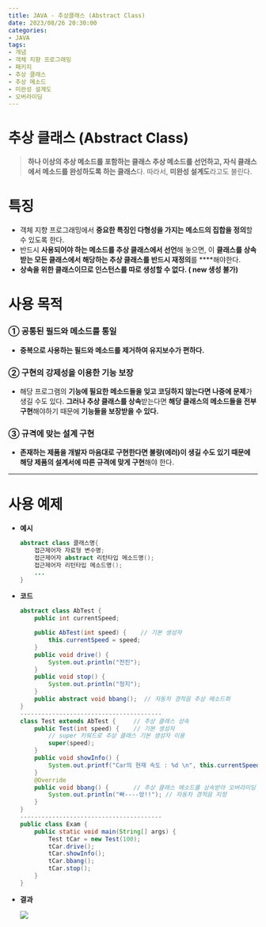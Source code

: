 ```yaml
---
title: JAVA - 추상클래스 (Abstract Class)
date: 2023/08/26 20:30:00
categories:
- JAVA
tags:
- 개념
- 객체 지향 프로그래밍
- 패키지
- 추상 클래스
- 추상 메소드
- 미완성 설계도
- 오버라이딩
---
```


# **추상 클래스 (Abstract Class)**

> **하나 이상의 추상 메소드를 포함하는 클래스
추상 메소드를 선언하고, 자식 클래스에서 메소드를 완성하도록 하는 클래스**다.
따라서, **미완성 설계도**라고도 불린다.
> 

# 특징

- 객체 지향 프로그래밍에서 **중요한 특징인 다형성을 가지는 메소드의 집합을 정의**할 수 있도록 한다.
- 반드시 **사용되어야 하는 메소드를 추상 클래스에서 선언**해 놓으면, 이 **클래스를 상속 받는 모든 클래스에서 해당하는 추상 클래스를 반드시 재정의**를 ****해야한다.
- **상속을 위한 클래스이므로 인스턴스를 따로 생성할 수 없다. ( new 생성 불가)**

# **사용 목적**

### ① 공통된 필드와 메소드를 통일

- **중복으로 사용하는 필드와 메소드를 제거하여 유지보수가 편하다.**

### ② 구현의 강제성을 이용한 기능 보장

- 해당 프로그램의 **기능에 필요한 메소드들을 잊고 코딩하지 않는다면 나중에 문제**가 생길 수도 있다. **그러나 추상 클래스를 상속**받는다면 **해당 클래스의 메소드들을 전부 구현**해야하기 때문에 **기능들을 보장받을 수 있다.**

### ③ 규격에 맞는 설계 구현

- **존재하는 제품을 개발자 마음대로 구현한다면 불량(에러)이 생길 수도 있기 때문에 해당 제품의 설계서에 따른 규격에 맞게 구현**해야 한다.

---

# **사용 예제**

- **예시**
    
    ```java
    abstract class 클래스명{
    	접근제어자 자료형 변수명;
    	접근제어자 abstract 리턴타입 메소드명();
    	접근제어자 리턴타입 메소드명();
    	...
    }
    ```
    
- **코드**
    
    ```java
    abstract class AbTest {
    	public int currentSpeed;
    
    	public AbTest(int speed) {    // 기본 생성자
    		this.currentSpeed = speed;
    	}
    	public void drive() {
    		System.out.println("전진");
    	}
    	public void stop() {
    		System.out.println("정지");
    	}
    	public abstract void bbang();  // 자동차 경적음 추상 메소드화
    }
    ----------------------------------------
    class Test extends AbTest {     // 추상 클래스 상속
    	public Test(int speed) {    // 기본 생성자
    		// super 키워드로 추상 클래스 기본 생성자 이용
    		super(speed);
    	}
    	public void showInfo() {
    		System.out.printf("Car의 현재 속도 : %d \n", this.currentSpeed);
    	}
    	@Override
    	public void bbang() {       // 추상 클래스 메소드를 상속받아 오버라이딩
    		System.out.println("빠----앙!!"); // 자동차 경적음 지정
    	}
    }
    ----------------------------------------
    public class Exam {
    	public static void main(String[] args) {
    		Test tCar = new Test(100);
    		tCar.drive();
    		tCar.showInfo();
    		tCar.bbang();
    		tCar.stop();
    	}
    }
    ```
    
- **결과**
    
    ![](/Images/2023/08/JAVA-추상클래스(AbstractClass)/Untitled.png)